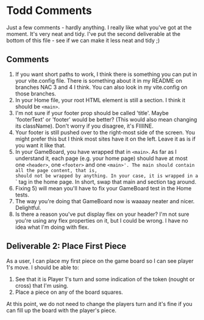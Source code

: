 # Todd Comments

Just a few comments - hardly anything. I really like what you've got at the moment. It's very neat and tidy. I've put the second deliverable at the bottom of this file - see if we can make it less neat and tidy ;)

## Comments

1. If you want short paths to work, I think there is something you can put in your vite.config file. There is something about it in my README on branches NAC 3 and 4 I think. You can also look in my vite.config on those branches.
2. In your Home file, your root HTML element is still a section. I think it should be `<main>`.
3. I'm not sure if your footer prop should be called 'title'. Maybe 'footerText' or 'footer' would be better? (This would also mean changing its className). Don't worry if you disagree, it's FIIIINE.
4. Your footer is still pushed over to the right-most side of the screen. You might prefer this but I think most sites have it on the left. Leave it as is if you want it like that.
5. In your GameBoard, you have wrapped that in `<main>`. As far as I understand it, each page (e.g. your home page) should have at most one `<header>`, one `<footer>` and one `<main>'. The main should contain all the page content, that is, `<main>`should not be wrapped by anything. In your case, it is wrapped in a`<section>` tag in the home page. In short, swap that main and section tag around.
6. Fixing 5) will mean you'll have to fix your GameBoard test in the Home tests.
7. The way you're doing that GameBoard now is waaaay neater and nicer. Delightful.
8. Is there a reason you've put display flex on your header? I'm not sure you're using any flex properties on it, but I could be wrong. I have no idea what I'm doing with flex.

## Deliverable 2: Place First Piece

As a user, I can place my first piece on the game board so I can see player 1's move. I should be able to:

1. See that it is Player 1's turn and some indication of the token (nought or cross) that I'm using.
2. Place a piece on any of the board squares.

At this point, we do not need to change the players turn and it's fine if you can fill up the board with the player's piece.
